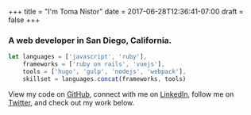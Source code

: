 +++
title = "I'm Toma Nistor"
date = 2017-06-28T12:36:41-07:00
draft = false
+++

### A **web developer** in San Diego, California.

```js
let languages = ['javascript', 'ruby'],
    frameworks = ['ruby on rails', 'vuejs'],
    tools = ['hugo', 'gulp', 'nodejs', 'webpack'],
    skillset = languages.concat(frameworks, tools)
```

View my code on [GitHub](https://github.com/tomanistor), connect with me on [LinkedIn](https://linkedin.com/in/tomanistor), follow me on [Twitter](https://twitter.com/tomanistor), and check out my work below.

